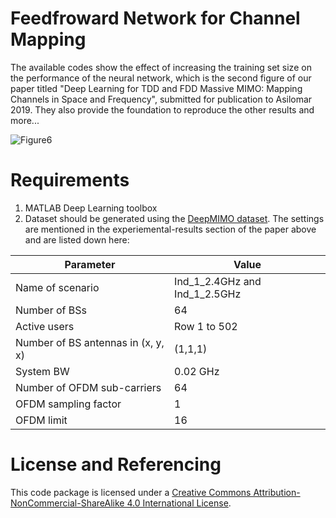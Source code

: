 # Feedfroward Network for Channel Mapping
The available codes show the effect of increasing the training set size on the performance of the neural network, which is the second figure of our paper titled "Deep Learning for TDD and FDD Massive MIMO:
Mapping Channels in Space and Frequency", submitted for publication to Asilomar 2019. They also provide the foundation to reproduce the other results and more...

![Figure6](https://github.com/malrabeiah/DL-Massive-MIMO/blob/master/ChannelMapping/FDDTDDFigure6V2.png)
# Requirements
1) MATLAB Deep Learning toolbox
2) Dataset should be generated using the [DeepMIMO dataset](http://www.deepmimo.net). The settings are mentioned in the experiemental-results section of the paper above and are listed down here:

| Parameter | Value |
| -------- | ------ |
| Name of scenario | Ind_1_2.4GHz and Ind_1_2.5GHz |
| Number of BSs    |             64                |   
| Active users     |  Row 1 to 502                 |
| Number of BS antennas in (x, y, x)  | (1,1,1)    |
| System BW | 0.02 GHz                             |
| Number of OFDM sub-carriers | 64                 |
| OFDM sampling factor | 1                         |
| OFDM limit | 16                                  |
# License and Referencing
This code package is licensed under a [Creative Commons Attribution-NonCommercial-ShareAlike 4.0 International License](https://creativecommons.org/licenses/by-nc-sa/4.0/).
